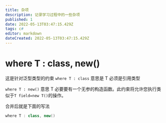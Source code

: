 ```yaml
---
title: 杂项
description: 记录学习过程中的一些杂项
published: 1
date: 2022-05-13T03:47:15.429Z
tags: c#
editor: markdown
dateCreated: 2022-05-13T03:47:15.429Z
---
```


# where T : class, new()

这是针对泛型类型的约束
```where T : class```
意思是 T 必须是引用类型

```where T : new()```
意思 T 必要要有一个无参的构造函数。此约束将允许您执行类似于```T field=new T()```的操作。

合并后就是下面的写法

``` c#
where T : class, new()
```